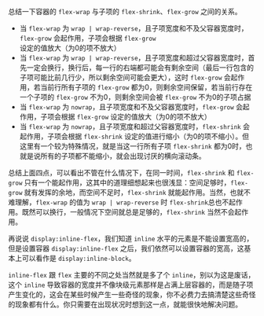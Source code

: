 总结一下容器的 `flex-wrap` 与子项的 `flex-shrink`、`flex-grow` 之间的关系。

- 当 `flex-wrap` 为 `wrap | wrap-reverse`，且子项宽度和不及父容器宽度时，`flex-grow` 会起作用，子项会根据 `flex-grow` 设定的值放大（为0的项不放大）
- 当 `flex-wrap` 为 `wrap | wrap-reverse`，且子项宽度和超过父容器宽度时，首先一定会换行，换行后，每一行的右端都可能会有剩余空间（最后一行包含的子项可能比前几行少，所以剩余空间可能会更大），这时 `flex-grow` 会起作用，若当前行所有子项的 `flex-grow` 都为0，则剩余空间保留，若当前行存在一个子项的 `flex-grow` 不为0，则剩余空间会被 `flex-grow` 不为0的子项占据
- 当 `flex-wrap` 为 `nowrap`，且子项宽度和不及父容器宽度时，`flex-grow` 会起作用，子项会根据 `flex-grow` 设定的值放大（为0的项不放大）
- 当 `flex-wrap` 为 `nowrap`，且子项宽度和超过父容器宽度时，`flex-shrink` 会起作用，子项会根据 `flex-shrink` 设定的值进行缩小（为0的项不缩小）。但这里有一个较为特殊情况，就是当这一行所有子项 `flex-shrink` 都为0时，也就是说所有的子项都不能缩小，就会出现讨厌的横向滚动条。


总结上面四点，可以看出不管在什么情况下，在同一时间，`flex-shrink` 和 `flex-grow` 只有一个能起作用，这其中的道理细想起来也很浅显：空间足够时，`flex-grow` 就有发挥的余地，而空间不足时，`flex-shrink` 就能起作用。当然，也就不难理解，`flex-wrap` 的值为 `wrap | wrap-reverse` 时 `flex-shrink`总也不起作用。既然可以换行，一般情况下空间就总是足够的，`flex-shrink` 当然不会起作用。

再说说 `display:inline-flex`，我们知道 `inline` 水平的元素是不能设置宽高的，但是设置容器 `display:inline-flex` 之后，我们依然可以设置容器的宽高，这基本上可以看作是 `display:inline-block`。

`inline-flex` 跟 `flex` 主要的不同之处当然就是多了个 `inline`，别以为这是废话，这个 `inline` 导致容器的宽度并不像块级元素那样是占满上层容器的，而是随子项产生变化的，这会在某些时候产生一些奇怪的现象，你不必费力去搞清楚这些奇怪的现象都有什么。你只需要在出现状况时想到这一点，就能很快地解决问题。
